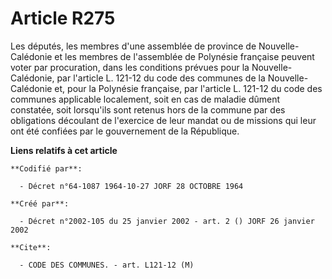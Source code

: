 # Article R275

Les députés, les membres d'une assemblée de province de Nouvelle-Calédonie et les membres de l'assemblée de Polynésie
française peuvent voter par procuration, dans les conditions prévues pour la Nouvelle-Calédonie, par l'article L. 121-12 du
code des communes de la Nouvelle-Calédonie et, pour la Polynésie française, par l'article L. 121-12 du code des communes
applicable localement, soit en cas de maladie dûment constatée, soit lorsqu'ils sont retenus hors de la commune par des
obligations découlant de l'exercice de leur mandat ou de missions qui leur ont été confiées par le gouvernement de la
République.

**Liens relatifs à cet article**

	**Codifié par**:

	  - Décret n°64-1087 1964-10-27 JORF 28 OCTOBRE 1964

	**Créé par**:

	  - Décret n°2002-105 du 25 janvier 2002 - art. 2 () JORF 26 janvier 2002

	**Cite**:

	  - CODE DES COMMUNES. - art. L121-12 (M)
